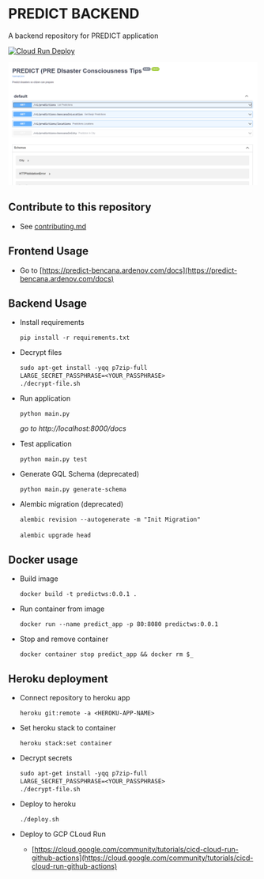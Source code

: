 # PREDICT BACKEND
A backend repository for PREDICT application

[![Cloud Run Deploy](https://github.com/red-hat-bangkit/predict-cc/actions/workflows/cr-deploy.yml/badge.svg)](https://github.com/red-hat-bangkit/predict-cc/actions/workflows/cr-deploy.yml)

<p align="center"><img src="docs/rest-usage.png" width="700px"></p>

## Contribute to this repository
* See [contributing.md](contributing.md)

## Frontend Usage
* Go to [https://predict-bencana.ardenov.com/docs](https://predict-bencana.ardenov.com/docs)

## Backend Usage
* Install requirements
    ```
    pip install -r requirements.txt
    ```
* Decrypt files
    ```
    sudo apt-get install -yqq p7zip-full
    LARGE_SECRET_PASSPHRASE=<YOUR_PASSPHRASE>
    ./decrypt-file.sh
    ```
* Run application
    ```
    python main.py
    ```
    _go to http://localhost:8000/docs_

* Test application
    ```
    python main.py test
    ```

* Generate GQL Schema (deprecated)
    ```
    python main.py generate-schema
    ```

* Alembic migration (deprecated)
    ```
    alembic revision --autogenerate -m "Init Migration"

    alembic upgrade head
    ```

## Docker usage
* Build image
    ```
    docker build -t predictws:0.0.1 .
    ```
* Run container from image
    ```
    docker run --name predict_app -p 80:8080 predictws:0.0.1
    ```
* Stop and remove container
    ```
    docker container stop predict_app && docker rm $_
    ```

## Heroku deployment
* Connect repository to heroku app
    ```
    heroku git:remote -a <HEROKU-APP-NAME>
    ```
* Set heroku stack to container
    ```
    heroku stack:set container
    ```
* Decrypt secrets
    ```
    sudo apt-get install -yqq p7zip-full
    LARGE_SECRET_PASSPHRASE=<YOUR_PASSPHRASE>
    ./decrypt-file.sh
    ```
* Deploy to heroku
    ```
    ./deploy.sh
    ```

* Deploy to GCP CLoud Run
    * [https://cloud.google.com/community/tutorials/cicd-cloud-run-github-actions](https://cloud.google.com/community/tutorials/cicd-cloud-run-github-actions)
